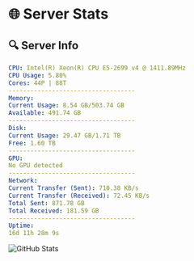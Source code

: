 # 🌐 Server Stats
## 🔍 Server Info
```yaml
CPU: Intel(R) Xeon(R) CPU E5-2699 v4 @ 1411.89MHz
CPU Usage: 5.80%
Cores: 44P | 88T
-----------------------------------
Memory:
Current Usage: 8.54 GB/503.74 GB
Available: 491.74 GB
-----------------------------------
Disk:
Current Usage: 29.47 GB/1.71 TB
Free: 1.60 TB
-----------------------------------
GPU:
No GPU detected
-----------------------------------
Network:
Current Transfer (Sent): 710.38 KB/s
Current Transfer (Received): 72.45 KB/s
Total Sent: 871.78 GB
Total Received: 181.59 GB
-----------------------------------
Uptime:
16d 11h 28m 9s
```
![GitHub Stats](https://img.shields.io/badge/Updated-2025-05-06_04:36:57-blue)